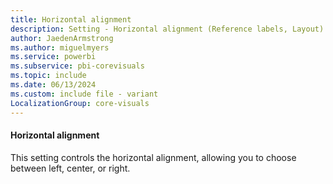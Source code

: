 ```yaml
---
title: Horizontal alignment
description: Setting - Horizontal alignment (Reference labels, Layout)
author: JaedenArmstrong
ms.author: miguelmyers
ms.service: powerbi
ms.subservice: pbi-corevisuals
ms.topic: include
ms.date: 06/13/2024
ms.custom: include file - variant
LocalizationGroup: core-visuals
---
```

#### Horizontal alignment

This setting controls the horizontal alignment, allowing you to choose between left, center, or right.
